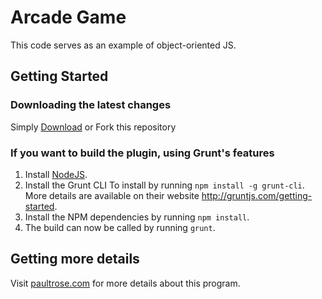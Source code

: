 # Arcade Game

This code serves as an example of object-oriented JS.

## Getting Started

### Downloading the latest changes

 Simply [Download](https://github.com/prose100/ArcadeGame/zipball/master) or Fork this repository

### If you want to build the plugin, using Grunt's features
 1. Install [NodeJS](http://nodejs.org).
 2. Install the Grunt CLI To install by running `npm install -g grunt-cli`. More details are available on their website http://gruntjs.com/getting-started.
 3. Install the NPM dependencies by running `npm install`.
 4. The build can now be called by running `grunt`.

## Getting more details

Visit [paultrose.com](http://www.paultrose.com/blogFeb16.html) for more details about this program.
